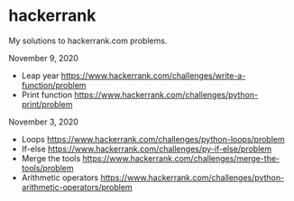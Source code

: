 # hackerrank

My solutions to hackerrank.com problems.

  November 9, 2020
  - Leap year
    https://www.hackerrank.com/challenges/write-a-function/problem
  - Print function
    https://www.hackerrank.com/challenges/python-print/problem

  November 3, 2020
  - Loops
    https://www.hackerrank.com/challenges/python-loops/problem
  - If-else
    https://www.hackerrank.com/challenges/py-if-else/problem
  - Merge the tools
    https://www.hackerrank.com/challenges/merge-the-tools/problem
  - Arithmetic operators
    https://www.hackerrank.com/challenges/python-arithmetic-operators/problem
